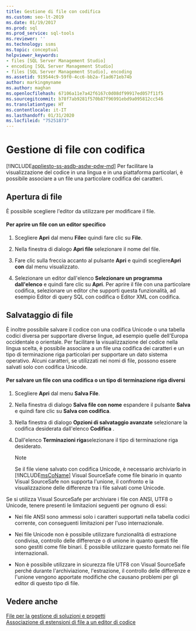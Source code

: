 ```yaml
---
title: Gestione di file con codifica
ms.custom: seo-lt-2019
ms.date: 01/19/2017
ms.prod: sql
ms.prod_service: sql-tools
ms.reviewer: ''
ms.technology: ssms
ms.topic: conceptual
helpviewer_keywords:
- files [SQL Server Management Studio]
- encoding [SQL Server Management Studio]
- files [SQL Server Management Studio], encoding
ms.assetid: 919544c9-59f0-4cc6-bb2a-f1ad671eb74b
author: markingmyname
ms.author: maghan
ms.openlocfilehash: 67106a11e7a42f6167c0d08df99917ed057f11f5
ms.sourcegitcommit: b78f7ab9281f570b87f96991ebd9a095812cc546
ms.translationtype: HT
ms.contentlocale: it-IT
ms.lasthandoff: 01/31/2020
ms.locfileid: "75251873"
---
```

# <a name="manage-files-with-encoding"></a>Gestione di file con codifica
[!INCLUDE[appliesto-ss-asdb-asdw-pdw-md](../../includes/appliesto-ss-asdb-asdw-pdw-md.md)]
Per facilitare la visualizzazione del codice in una lingua e in una piattaforma particolari, è possibile associare a un file una particolare codifica dei caratteri.  
  
## <a name="opening-files"></a>Apertura di file  
È possibile scegliere l'editor da utilizzare per modificare il file.  
  
#### <a name="to-open-a-file-with-a-specific-editor"></a>Per aprire un file con un editor specifico  
  
1.  Scegliere **Apri** dal menu **File**e quindi fare clic su **File**.  
  
2.  Nella finestra di dialogo **Apri file** selezionare il nome del file.  
  
3.  Fare clic sulla freccia accanto al pulsante **Apri** e quindi scegliere**Apri con** dal menu visualizzato.  
  
4.  Selezionare un editor dall'elenco **Selezionare un programma dall'elenco** e quindi fare clic su **Apri**. Per aprire il file con una particolare codifica, selezionare un editor che supporti questa funzionalità, ad esempio Editor di query SQL con codifica o Editor XML con codifica.  
  
## <a name="saving-files"></a>Salvataggio di file  
È inoltre possibile salvare il codice con una codifica Unicode o una tabella codici diversa per supportare diverse lingue, ad esempio quelle dell'Europa occidentale o orientale. Per facilitare la visualizzazione del codice nella lingua scelta, è possibile associare a un file una codifica dei caratteri e un tipo di terminazione riga particolari per supportare un dato sistema operativo. Alcuni caratteri, se utilizzati nei nomi di file, possono essere salvati solo con codifica Unicode.  
  
#### <a name="to-save-a-file-with-a-different-encoding-or-line-ending-type"></a>Per salvare un file con una codifica o un tipo di terminazione riga diversi  
  
1.  Scegliere **Apri** dal menu **Salva <filename> File**.  
  
2.  Nella finestra di dialogo **Salva file con nome** espandere il pulsante **Salva** e quindi fare clic su **Salva con codifica**.  
  
3.  Nella finestra di dialogo **Opzioni di salvataggio avanzate** selezionare la codifica desiderata dall'elenco **Codifica** .  
  
4.  Dall'elenco **Terminazioni riga**selezionare il tipo di terminazione riga desiderato.  
  
    > [!NOTE]  
    > Se il file viene salvato con codifica Unicode, è necessario archiviarlo in [!INCLUDE[msCoName](../../includes/msconame_md.md)] Visual SourceSafe come file binario in quanto Visual SourceSafe non supporta l'unione, il confronto e la visualizzazione delle differenze tra i file salvati come Unicode.  
  
Se si utilizza Visual SourceSafe per archiviare i file con ANSI, UTF8 o Unicode, tenere presenti le limitazioni seguenti per ognuno di essi:  
  
-   Nei file ANSI sono ammessi solo i caratteri supportati nella tabella codici corrente, con conseguenti limitazioni per l'uso internazionale.  
  
-   Nei file Unicode non è possibile utilizzare funzionalità di estrazione condivisa, controllo delle differenze o di unione in quanto questi file sono gestiti come file binari. È possibile utilizzare questo formato nei file internazionali.  
  
-   Non è possibile utilizzare in sicurezza file UTF8 con Visual SourceSafe perché durante l'archiviazione, l'estrazione, il controllo delle differenze e l'unione vengono apportate modifiche che causano problemi per gli editor di questo tipo di file.  
  
## <a name="see-also"></a>Vedere anche  
[File per la gestione di soluzioni e progetti](../../ssms/solution/files-that-manage-solutions-and-projects.md)  
[Associazione di estensioni di file a un editor di codice](../../relational-databases/scripting/associate-file-extensions-to-a-code-editor.md)  
  
